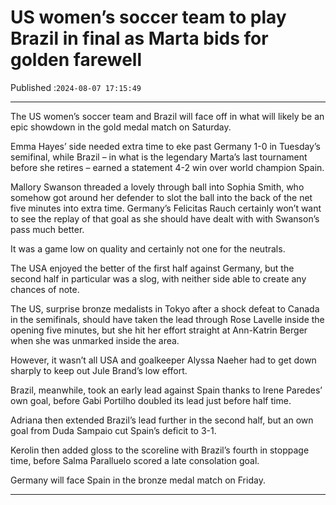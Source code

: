# US women’s soccer team to play Brazil in final as Marta bids for golden farewell

Published :`2024-08-07 17:15:49`

---

The US women’s soccer team and Brazil will face off in what will likely be an epic showdown in the gold medal match on Saturday.

Emma Hayes’ side needed extra time to eke past Germany 1-0 in Tuesday’s semifinal, while Brazil – in what is the legendary Marta’s last tournament before she retires – earned a statement 4-2 win over world champion Spain.

Mallory Swanson threaded a lovely through ball into Sophia Smith, who somehow got around her defender to slot the ball into the back of the net five minutes into extra time. Germany’s Felicitas Rauch certainly won’t want to see the replay of that goal as she should have dealt with with Swanson’s pass much better.

It was a game low on quality and certainly not one for the neutrals.

The USA enjoyed the better of the first half against Germany, but the second half in particular was a slog, with neither side able to create any chances of note.

The US, surprise bronze medalists in Tokyo after a shock defeat to Canada in the semifinals, should have taken the lead through Rose Lavelle inside the opening five minutes, but she hit her effort straight at Ann-Katrin Berger when she was unmarked inside the area.

However, it wasn’t all USA and goalkeeper Alyssa Naeher had to get down sharply to keep out Jule Brand’s low effort.

Brazil, meanwhile, took an early lead against Spain thanks to Irene Paredes’ own goal, before Gabi Portilho doubled its lead just before half time.

Adriana then extended Brazil’s lead further in the second half, but an own goal from Duda Sampaio cut Spain’s deficit to 3-1.

Kerolin then added gloss to the scoreline with Brazil’s fourth in stoppage time, before Salma Paralluelo scored a late consolation goal.

Germany will face Spain in the bronze medal match on Friday.

---

